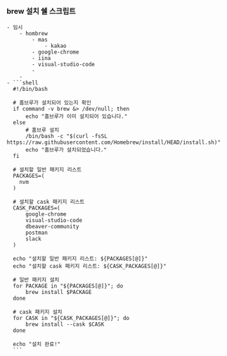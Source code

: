 ### brew 설치 쉘 스크립트
	- 임시
		- hombrew
			- mas
				- kakao
			- google-chrome
			- iina
			- visual-studio-code
			-
		-
	- ```shell
	  #!/bin/bash
	  
	  # 홈브루가 설치되어 있는지 확인
	  if command -v brew &> /dev/null; then
	      echo "홈브루가 이미 설치되어 있습니다."
	  else
	      # 홈브루 설치
	      /bin/bash -c "$(curl -fsSL https://raw.githubusercontent.com/Homebrew/install/HEAD/install.sh)"
	      echo "홈브루가 설치되었습니다."
	  fi
	  
	  # 설치할 일반 패키지 리스트
	  PACKAGES=(
	  	nvm
	  )
	  
	  # 설치할 cask 패키지 리스트
	  CASK_PACKAGES=(
	      google-chrome
	      visual-studio-code
	      dbeaver-community
	      postman
	      slack
	  )
	  
	  echo "설치할 일반 패키지 리스트: ${PACKAGES[@]}"
	  echo "설치할 cask 패키지 리스트: ${CASK_PACKAGES[@]}"
	  
	  # 일반 패키지 설치
	  for PACKAGE in "${PACKAGES[@]}"; do
	      brew install $PACKAGE
	  done
	  
	  # cask 패키지 설치
	  for CASK in "${CASK_PACKAGES[@]}"; do
	      brew install --cask $CASK
	  done
	  
	  echo "설치 완료!"
	  ```